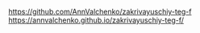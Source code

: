 https://github.com/AnnValchenko/zakrivayuschiy-teg-f
https://annvalchenko.github.io/zakrivayuschiy-teg-f/
